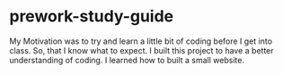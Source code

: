 # prework-study-guide

My Motivation was to try and learn a little bit of coding before I get into class. So, that I know what to expect.
I built this project to have a better understanding of coding.
I learned how to built a small website.
